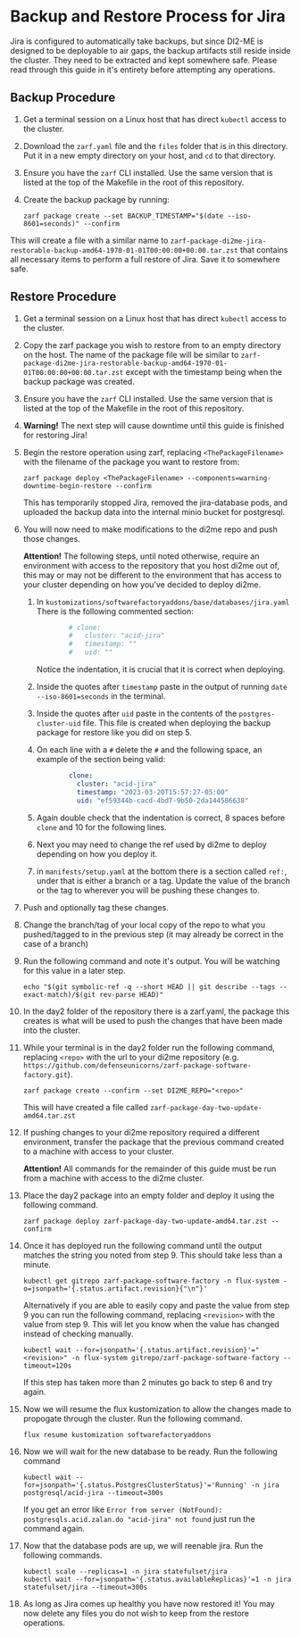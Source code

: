 # Backup and Restore Process for Jira

Jira is configured to automatically take backups, but since DI2-ME is designed to be deployable to air gaps, the backup artifacts still reside inside the cluster. They need to be extracted and kept somewhere safe. Please read through this guide in it's entirety before attempting any operations.

## Backup Procedure

1. Get a terminal session on a Linux host that has direct `kubectl` access to the cluster.
1. Download the `zarf.yaml` file and the `files` folder that is in this directory. Put it in a new empty directory on your host, and `cd` to that directory.
1. Ensure you have the `zarf` CLI installed. Use the same version that is listed at the top of the Makefile in the root of this repository.
1. Create the backup package by running:

    ```shell
    zarf package create --set BACKUP_TIMESTAMP="$(date --iso-8601=seconds)" --confirm
    ```

This will create a file with a similar name to `zarf-package-di2me-jira-restorable-backup-amd64-1970-01-01T00:00:00+00:00.tar.zst` that contains all necessary items to perform a full restore of Jira. Save it to somewhere safe.

## Restore Procedure

1. Get a terminal session on a Linux host that has direct `kubectl` access to the cluster.
1. Copy the zarf package you wish to restore from to an empty directory on the host. The name of the package file will be similar to `zarf-package-di2me-jira-restorable-backup-amd64-1970-01-01T00:00:00+00:00.tar.zst` except with the timestamp being when the backup package was created.
1. Ensure you have the `zarf` CLI installed. Use the same version that is listed at the top of the Makefile in the root of this repository.
1. **Warning!** The next step will cause downtime until this guide is finished for restoring Jira!
1. Begin the restore operation using zarf, replacing `<ThePackageFilename>` with the filename of the package you want to restore from:

    ```shell
    zarf package deploy <ThePackageFilename> --components=warning-downtime-begin-restore --confirm
    ```

    This has temporarily stopped Jira, removed the jira-database pods, and uploaded the backup data into the internal minio bucket for postgresql.

1. You will now need to make modifications to the di2me repo and push those changes.

    **Attention!** The following steps, until noted otherwise, require an environment with access to the repository that you host di2me out of, this may or may not be different to the environment that has access to your cluster depending on how you've decided to deploy di2me.

    1. In `kustomizations/softwarefactoryaddons/base/databases/jira.yaml` There is the following commented section:

        ```yaml
                # clone:
                #   cluster: "acid-jira"
                #   timestamp: ""
                #   uid: ""
        ```

        Notice the indentation, it is crucial that it is correct when deploying.

    1. Inside the quotes after `timestamp` paste in the output of running `date --iso-8601=seconds` in the terminal.
    1. Inside the quotes after `uid` paste in the contents of the `postgres-cluster-uid` file. This file is created when deploying the backup package for restore like you did on step 5.
    1. On each line with a `#` delete the `#` and the following space, an example of the section being valid:

        ```yaml
                clone:
                  cluster: "acid-jira"
                  timestamp: "2023-03-20T15:57:27-05:00"
                  uid: "ef59344b-cacd-4bd7-9b50-2da144586638"
        ```

    1. Again double check that the indentation is correct, 8 spaces before `clone` and 10 for the following lines.
    1. Next you may need to change the ref used by di2me to deploy depending on how you deploy it.
    1. in `manifests/setup.yaml` at the bottom there is a section called `ref:`, under that is either a branch or a tag. Update the value of the branch or the tag to wherever you will be pushing these changes to.
1. Push and optionally tag these changes.
1. Change the branch/tag of your local copy of the repo to what you pushed/tagged to in the previous step (it may already be correct in the case of a branch)
1. Run the following command and note it's output. You will be watching for this value in a later step.

    ```shell
    echo "$(git symbolic-ref -q --short HEAD || git describe --tags --exact-match)/$(git rev-parse HEAD)"
    ```

1. In the day2 folder of the repository there is a zarf.yaml, the package this creates is what will be used to push the changes that have been made into the cluster.
1. While your terminal is in the day2 folder run the following command, replacing `<repo>` with the url to your di2me repository (e.g. `https://github.com/defenseunicorns/zarf-package-software-factory.git`).

    ```shell
    zarf package create --confirm --set DI2ME_REPO="<repo>"
    ```

    This will have created a file called `zarf-package-day-two-update-amd64.tar.zst`

1. If pushing changes to your di2me repository required a different environment, transfer the package that the previous command created to a machine with access to your cluster.

    **Attention!** All commands for the remainder of this guide must be run from a machine with access to the di2me cluster.

1. Place the day2 package into an empty folder and deploy it using the following command.

    ```shell
    zarf package deploy zarf-package-day-two-update-amd64.tar.zst --confirm
    ```

1. Once it has deployed run the following command until the output matches the string you noted from step 9. This should take less than a minute.

    ```shell
    kubectl get gitrepo zarf-package-software-factory -n flux-system -o=jsonpath='{.status.artifact.revision}{"\n"}'
    ```

    Alternatively if you are able to easily copy and paste the value from step 9 you can run the following command, replacing `<revision>` with the value from step 9. This will let you know when the value has changed instead of checking manually.

    ```shell
    kubectl wait --for=jsonpath='{.status.artifact.revision}'="<revision>" -n flux-system gitrepo/zarf-package-software-factory --timeout=120s
    ```

    If this step has taken more than 2 minutes go back to step 6 and try again.

1. Now we will resume the flux kustomization to allow the changes made to propogate through the cluster. Run the following command.

    ```shell
    flux resume kustomization softwarefactoryaddons
    ```

1. Now we will wait for the new database to be ready. Run the following command

    ```shell
    kubectl wait --for=jsonpath='{.status.PostgresClusterStatus}'='Running' -n jira postgresql/acid-jira --timeout=300s
    ```

    If you get an error like `Error from server (NotFound): postgresqls.acid.zalan.do "acid-jira" not found` just run the command again.

1. Now that the database pods are up, we will reenable jira. Run the following commands.

    ```shell
    kubectl scale --replicas=1 -n jira statefulset/jira
    kubectl wait --for=jsonpath='{.status.availableReplicas}'=1 -n jira statefulset/jira --timeout=300s
    ```

1. As long as Jira comes up healthy you have now restored it! You may now delete any files you do not wish to keep from the restore operations.
